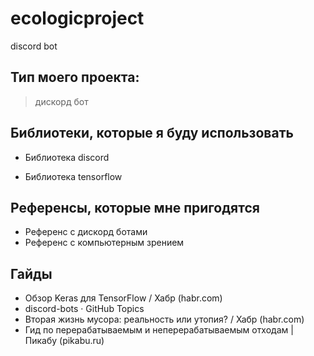 # ecologicproject
discord bot
## Тип моего проекта:
> дискорд бот

## Библиотеки, которые я буду использовать
- Библиотека discord

- Библиотека tensorflow


## Референсы, которые мне пригодятся
- Референс с дискорд ботами
- Референс с компьютерным зрением
## Гайды
- Обзор Keras для TensorFlow / Хабр (habr.com)
- discord-bots · GitHub Topics
- Вторая жизнь мусора: реальность или утопия? / Хабр (habr.com)
- Гид по перерабатываемым и неперерабатываемым отходам | Пикабу (pikabu.ru)
